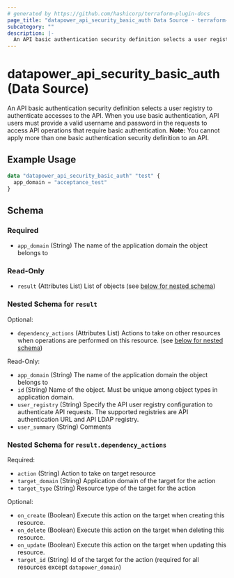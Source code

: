 ```yaml
---
# generated by https://github.com/hashicorp/terraform-plugin-docs
page_title: "datapower_api_security_basic_auth Data Source - terraform-provider-datapower"
subcategory: ""
description: |-
  An API basic authentication security definition selects a user registry to authenticate accesses to the API. When you use basic authentication, API users must provide a valid username and password in the requests to access API operations that require basic authentication. Note: You cannot apply more than one basic authentication security definition to an API.
---
```


# datapower_api_security_basic_auth (Data Source)

An API basic authentication security definition selects a user registry to authenticate accesses to the API. When you use basic authentication, API users must provide a valid username and password in the requests to access API operations that require basic authentication. <b>Note:</b> You cannot apply more than one basic authentication security definition to an API.

## Example Usage

```terraform
data "datapower_api_security_basic_auth" "test" {
  app_domain = "acceptance_test"
}
```

<!-- schema generated by tfplugindocs -->
## Schema

### Required

- `app_domain` (String) The name of the application domain the object belongs to

### Read-Only

- `result` (Attributes List) List of objects (see [below for nested schema](#nestedatt--result))

<a id="nestedatt--result"></a>
### Nested Schema for `result`

Optional:

- `dependency_actions` (Attributes List) Actions to take on other resources when operations are performed on this resource. (see [below for nested schema](#nestedatt--result--dependency_actions))

Read-Only:

- `app_domain` (String) The name of the application domain the object belongs to
- `id` (String) Name of the object. Must be unique among object types in application domain.
- `user_registry` (String) Specify the API user registry configuration to authenticate API requests. The supported registries are API authentication URL and API LDAP registry.
- `user_summary` (String) Comments

<a id="nestedatt--result--dependency_actions"></a>
### Nested Schema for `result.dependency_actions`

Required:

- `action` (String) Action to take on target resource
- `target_domain` (String) Application domain of the target for the action
- `target_type` (String) Resource type of the target for the action

Optional:

- `on_create` (Boolean) Execute this action on the target when creating this resource.
- `on_delete` (Boolean) Execute this action on the target when deleting this resource.
- `on_update` (Boolean) Execute this action on the target when updating this resource.
- `target_id` (String) Id of the target for the action (required for all resources except `datapower_domain`)
